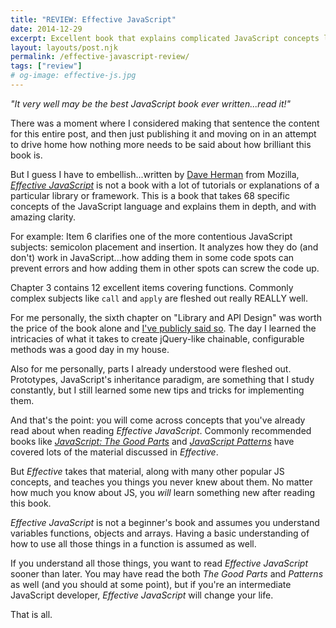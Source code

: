 ```yaml
---
title: "REVIEW: Effective JavaScript"
date: 2014-12-29
excerpt: Excellent book that explains complicated JavaScript concepts like API design in painstaking clarity. Great for intermediate JS developers.
layout: layouts/post.njk
permalink: /effective-javascript-review/
tags: ["review"]
# og-image: effective-js.jpg
---
```

*"It very well may be the best JavaScript book ever written...read it!"*

There was a moment where I considered making that sentence the content for this entire post, and then just publishing it and moving on in an attempt to drive home how nothing more needs to be said about how brilliant this book is.

But I guess I have to embellish...written by [Dave Herman](https://twitter.com/littlecalculist) from Mozilla, [*Effective JavaScript*](http://www.amazon.com/gp/product/0321812182/ref=as_li_qf_sp_asin_il_tl?ie=UTF8&camp=1789&creative=9325&creativeASIN=0321812182&linkCode=as2&tag=kaidez-20&linkId=KC4WGKUBOQWXNFBA) is not a book with a lot of tutorials or explanations of a particular library or framework. This is a book that takes 68 specific concepts of the JavaScript language and explains them in depth, and with amazing clarity.

For example: Item 6 clarifies one of the more contentious JavaScript subjects: semicolon placement and insertion. It analyzes how they do (and don't) work in JavaScript...how adding them in some code spots can prevent errors and how adding them in other spots can screw the code up.

Chapter 3 contains 12 excellent items covering functions. Commonly complex subjects like `call` and `apply` are fleshed out really REALLY well.

For me personally, the sixth chapter on "Library and API Design" was worth the price of the book alone and [I've publicly said so](https://twitter.com/kaidez/status/507690685378887680). The day I learned the intricacies of what it takes to create jQuery-like chainable, configurable methods was a good day in my house.

Also for me personally, parts I already understood were fleshed out.  Prototypes, JavaScript's inheritance paradigm, are something that I study constantly, but I still learned some new tips and tricks for implementing them.

And that's the point: you will come across concepts that you've already read about when reading *Effective JavaScript*. Commonly recommended books like [*JavaScript: The Good Parts*](http://www.amazon.com/gp/product/0596517742/ref=as_li_tf_tl?ie=UTF8&tag=kaidez-20&linkCode=as2&camp=1789&creative=9325&creativeASIN=0596517742) and [*JavaScript Patterns*](http://www.amazon.com/gp/product/0596806752/ref=as_li_tf_tl?ie=UTF8&tag=kaidez-20&linkCode=as2&camp=1789&creative=9325&creativeASIN=0596806752) have covered lots of the material discussed in *Effective*.

But *Effective* takes that material, along with many other popular JS concepts, and teaches you things you never knew about them. No matter how much you know about JS, you *will* learn something new after reading this book.

*Effective JavaScript* is not a beginner's book and assumes you understand variables functions, objects and arrays. Having a basic understanding of how to use all those things in a function is assumed as well.

If you understand all those things, you want to read *Effective JavaScript* sooner than later. You may have read the both *The Good Parts* and *Patterns* as well (and you should at some point), but if you're an intermediate JavaScript developer, *Effective JavaScript*  will change your life.

That is all.
